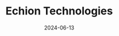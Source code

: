 ---  
layout: startup_page  
title: "Echion Technologies"  
id: "echiontech.com"  
permalink: "/echiontechnologiesechiontech.com06132024/"  
website: "https://www.echiontech.com/"  
funding_round: "Series B"  
funding_amount: "£29M"  
investors: "Volta Energy Technologies, CBMM, BGF, Cambridge Enterprise Ventures"  
about: "Echion Technologies develops niobium-based, fast-charging battery materials. Their flagship product, XNO™, offers superior performance for industrial and commercial applications, enabling lithium-ion batteries to charge rapidly while maintaining high energy density and longevity. This technology is crucial for various sectors requiring high uptime and low total cost of ownership."  
markets: "Battery Technology, Energy Storage, Automotive, Renewable Energy, Manufacturing"  
hq: "Cambridge, Cambridgeshire, United Kingdom"  
founded_year: "2017"  
linkedin: "https://www.linkedin.com/company/echion-technologies"  
twitter: "https://x.com/echiont"  
instagram: ""  
facebook: ""  
crunchbase: "https://www.crunchbase.com/organization/echion-technologies"  
pitchbook: "https://pitchbook.com/profiles/company/235134-55"  

date_display: "13-Jun-2024"  
date: "2024-06-13"

# SEO Optimization  
meta_title: "Echion Technologies - Series B Funding (£29M)"  
meta_description: "Echion Technologies, Echion Technologies develops niobium-based, fast-charging battery materials. Their flagship product, XNO™, offers superior performance for industrial ..."  
meta_keywords: "Echion Technologies, Battery Technology, Energy Storage, Automotive, Renewable Energy, Manufacturing, Series B funding"  
canonical_url: "https://startup.projectstartups.com/echiontechnologiesechiontech.com06132024/"  
---